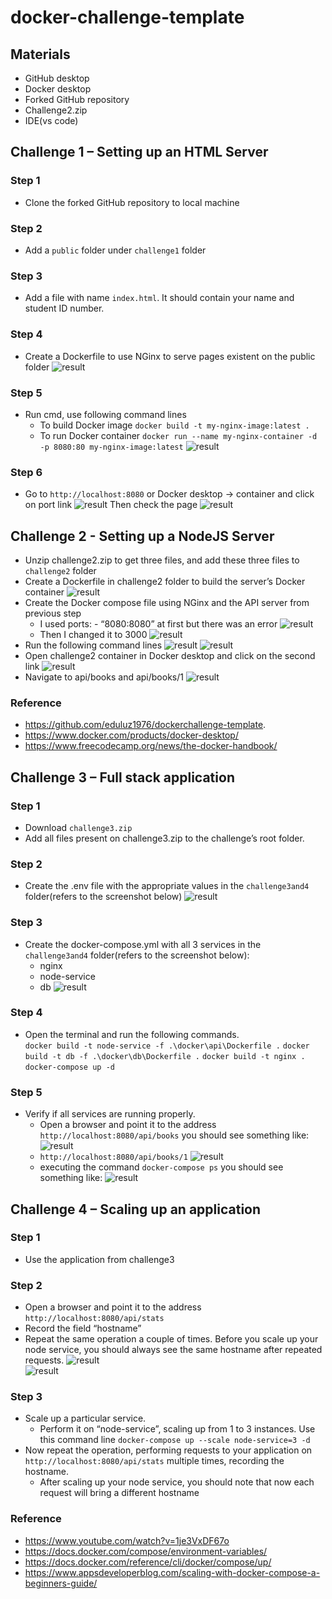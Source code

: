 # docker-challenge-template
## Materials
- GitHub desktop
- Docker desktop
- Forked GitHub repository
- Challenge2.zip
- IDE(vs code)
## Challenge 1 – Setting up an HTML Server
### Step 1
- Clone the forked GitHub repository to local machine
### Step 2
- Add a `public` folder under `challenge1` folder
### Step 3
- Add a file with name `index.html`. It should contain your name and student ID number.
### Step 4
- Create a Dockerfile to use NGinx to serve pages existent on the public folder
![result](challenge1/screenshots/challenge1dockerfile.png)
### Step 5
- Run cmd, use following command lines
  - To build Docker image
`docker build -t my-nginx-image:latest .`
  - To run Docker container
`docker run --name my-nginx-container -d -p 8080:80 my-nginx-image:latest`
![result](challenge1/screenshots/challenge1cmd.png)
### Step 6
- Go to `http://localhost:8080` or Docker desktop -> container and click on port link
![result](challenge1/screenshots/challenge1docker.png)
Then check the page
![result](challenge1/screenshots/challenge1page.png)
## Challenge 2 - Setting up a NodeJS Server
- Unzip challenge2.zip to get three files, and add these three files to `challenge2` folder
- Create a Dockerfile in challenge2 folder to build the server’s Docker container
![result](challenge2/screenshots/challenge2dockerfile.png)
- Create the Docker compose file using NGinx and the API server from previous step
  - I used ports: - “8080:8080” at first but there was an error
  ![result](challenge2/screenshots/challenge2error.png)
  - Then I changed it to 3000
  ![result](challenge2/screenshots/challenge2yml.png)
- Run the following command lines
![result](challenge2/screenshots/challenge2cmd1.png)
![result](challenge2/screenshots/challenge2cmd2.png)
- Open challenge2 container in Docker desktop and click on the second link
![result](challenge2/screenshots/challenge2page1.png)
- Navigate to api/books and api/books/1
![result](challenge2/screenshots/challenge2page2.png)
### Reference
- https://github.com/eduluz1976/dockerchallenge-template.
- https://www.docker.com/products/docker-desktop/
- https://www.freecodecamp.org/news/the-docker-handbook/
## Challenge 3 – Full stack application
### Step 1
- Download `challenge3.zip`
- Add all files present on challenge3.zip to the challenge’s root folder.
### Step 2
- Create the .env file with the appropriate values in the `challenge3and4` folder(refers to the screenshot below)
![result](screenshots/c3_env.png)
 
### Step 3
- Create the docker-compose.yml with all 3 services in the `challenge3and4` folder(refers to the screenshot below):
  - nginx
  - node-service
  - db
![result](screenshots/c3_yml.png) 
### Step 4
- Open the terminal and run the following commands.  
` docker build -t node-service -f .\docker\api\Dockerfile . `
` docker build -t db -f .\docker\db\Dockerfile . `
` docker build -t nginx . `
` docker-compose up -d `
### Step 5
- Verify if all services are running properly.
  - Open a browser and point it to the address `http://localhost:8080/api/books`
    you should see something like:
    ![result](screenshots/c3_browser1.png)  
  - `http://localhost:8080/api/books/1`
    ![result](screenshots/c3_browser2.png)  
  - executing the command ` docker-compose ps `
    you should see something like:
    ![result](screenshots/c3_cmd.png)  
## Challenge 4 – Scaling up an application
### Step 1
- Use the application from challenge3
### Step 2
- Open a browser and point it to the address ` http://localhost:8080/api/stats `
- Record the field “hostname” 
- Repeat the same operation a couple of times. Before you scale up your node service, you
should always see the same hostname after repeated requests.
![result](screenshots/c4_browser1.png)  
![result](screenshots/c4_browser1.png)  
### Step 3
- Scale up a particular service.
  - Perform it on “node-service”, scaling up from 1 to 3    instances.
    Use this command line ` docker-compose up --scale node-service=3 -d `
- Now repeat the operation, performing requests to your application on `http://localhost:8080/api/stats` multiple times, recording the hostname.
  - After scaling up your node service, you should note that now each request will bring a different hostname
### Reference
- https://www.youtube.com/watch?v=1je3VxDF67o
- https://docs.docker.com/compose/environment-variables/
- https://docs.docker.com/reference/cli/docker/compose/up/
- https://www.appsdeveloperblog.com/scaling-with-docker-compose-a-beginners-guide/

